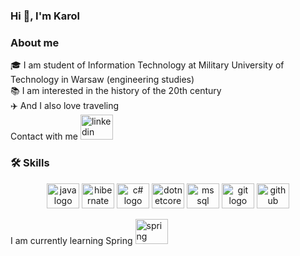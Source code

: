 ### Hi 👋, I'm Karol
### About me

🎓 I am student of Information Technology at Military University of Technology in Warsaw (engineering studies) </br>
📚 I am interested in the history of the 20th century </br>
✈️ And I also love traveling </br>
Contact with me <img src="https://cdn.worldvectorlogo.com/logos/linkedin-icon-2.svg" height="40" width="52" alt="linkedin logo" /> </br>

### 🛠️ Skills

<div align="center">
<img src="https://cdn.worldvectorlogo.com/logos/java.svg" height="40" width="52" alt="java logo"/>
<img src="https://cdn.worldvectorlogo.com/logos/hibernate.svg" height="40" width="52" alt="hibernate logo"  />
<img src="https://cdn.worldvectorlogo.com/logos/c--4.svg" height="40" width="52" alt="c# logo" />
<img src="https://cdn.worldvectorlogo.com/logos/dotnet.svg" height="40" width="52" alt="dotnetcore logo"  />
<img src="https://cdn.worldvectorlogo.com/logos/microsoft-sql-server-1.svg" height="40" width="52" alt="ms sql server logo"  />
<img src="https://cdn.jsdelivr.net/gh/devicons/devicon/icons/git/git-original.svg" height="40" width="52" alt="git logo"  />
<img src="https://cdn.worldvectorlogo.com/logos/github-icon-1.svg" height="40" width="52" alt="github logo"  />

</div>

I am currently learning Spring  <img src="https://cdn.worldvectorlogo.com/logos/spring-3.svg" height="40" width="52" alt="spring logo"  />



<!--
**karolchoron/karolchoron** is a ✨ _special_ ✨ repository because its `README.md` (this file) appears on your GitHub profile.

Here are some ideas to get you started:

- 🔭 I’m currently working on ...
- 🌱 I’m currently learning ...
- 👯 I’m looking to collaborate on ...
- 🤔 I’m looking for help with ...
- 💬 Ask me about ...
- 📫 How to reach me: ...
- 😄 Pronouns: ...
- ⚡ Fun fact: ...
-->
